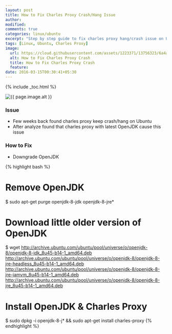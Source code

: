 ```yaml
---
layout: post
title: How to Fix Charles Proxy Crash/Hang Issue
author:
modified:
comments: true
categories: linux/ubuntu
excerpt: "Step by step guide to fix charles proxy hang/crash issue on Ubuntu OS"
tags: [Linux, Ubuntu, Charles Proxy]
image:
  url: https://cloud.githubusercontent.com/assets/1223371/13756323/6a4aee9a-ea45-11e5-8789-117719037741.png
  alt: How to Fix Charles Proxy Crash
  title: How to Fix Charles Proxy Crash
  feature:
date: 2016-03-15T00:30:41+05:30
---
```



{% include _toc.html %}

<img src="{{ page.image.url }}" alt="{{ page.image.alt }}" title="{{ page.image.title }}">

### Issue

* Few weeks back found charles proxy keep crash/hang on Ubuntu
* After analyze found that charles proxy with latest OpenJDK cause this issue

### How to Fix

* Downgrade OpenJDK

{% highlight bash %}
# Remove OpenJDK
$ sudo apt-get purge openjdk-8-jdk openjdk-8-jre*

# Download little older version of OpenJDK
$ wget http://archive.ubuntu.com/ubuntu/pool/universe/o/openjdk-8/openjdk-8-jdk_8u45-b14-1_amd64.deb http://archive.ubuntu.com/ubuntu/pool/universe/o/openjdk-8/openjdk-8-jre-headless_8u45-b14-1_amd64.deb http://archive.ubuntu.com/ubuntu/pool/universe/o/openjdk-8/openjdk-8-jre-jamvm_8u45-b14-1_amd64.deb http://archive.ubuntu.com/ubuntu/pool/universe/o/openjdk-8/openjdk-8-jre_8u45-b14-1_amd64.deb

# Install OpenJDK & Charles Proxy
$ sudo dpkg -i openjdk-8-j* && sudo apt-get install charles-proxy
{% endhighlight %}
